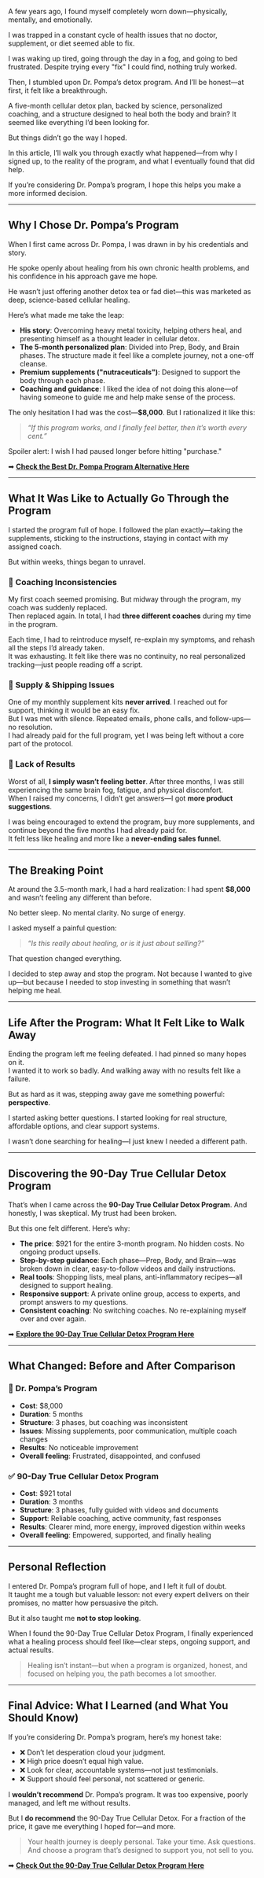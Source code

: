 A few years ago, I found myself completely worn down—physically, mentally, and emotionally.  

I was trapped in a constant cycle of health issues that no doctor, supplement, or diet seemed able to fix.

I was waking up tired, going through the day in a fog, and going to bed frustrated. Despite trying every "fix" I could find, nothing truly worked.

Then, I stumbled upon Dr. Pompa’s detox program. And I’ll be honest—at first, it felt like a breakthrough.

A five-month cellular detox plan, backed by science, personalized coaching, and a structure designed to heal both the body and brain? It seemed like everything I’d been looking for.

But things didn’t go the way I hoped.

In this article, I’ll walk you through exactly what happened—from why I signed up, to the reality of the program, and what I eventually found that did help.

If you’re considering Dr. Pompa’s program, I hope this helps you make a more informed decision.

---

## Why I Chose Dr. Pompa’s Program

When I first came across Dr. Pompa, I was drawn in by his credentials and story.

He spoke openly about healing from his own chronic health problems, and his confidence in his approach gave me hope.

He wasn’t just offering another detox tea or fad diet—this was marketed as deep, science-based cellular healing.

Here’s what made me take the leap:

- **His story**: Overcoming heavy metal toxicity, helping others heal, and presenting himself as a thought leader in cellular detox.  
- **The 5-month personalized plan**: Divided into Prep, Body, and Brain phases. The structure made it feel like a complete journey, not a one-off cleanse.  
- **Premium supplements ("nutraceuticals")**: Designed to support the body through each phase.  
- **Coaching and guidance**: I liked the idea of not doing this alone—of having someone to guide me and help make sense of the process.

The only hesitation I had was the cost—**$8,000**. But I rationalized it like this:  
> *“If this program works, and I finally feel better, then it’s worth every cent.”*

Spoiler alert: I wish I had paused longer before hitting "purchase."

➡ **[Check the Best Dr. Pompa Program Alternative Here](https://store.nuvisionhealthcenter.com/products/true-cellular-detox-90-day-detox-kit?ref=zgnappfq)**

---

## What It Was Like to Actually Go Through the Program

I started the program full of hope. I followed the plan exactly—taking the supplements, sticking to the instructions, staying in contact with my assigned coach.

But within weeks, things began to unravel.

### 🚫 Coaching Inconsistencies

My first coach seemed promising. But midway through the program, my coach was suddenly replaced.  
Then replaced again. In total, I had **three different coaches** during my time in the program.

Each time, I had to reintroduce myself, re-explain my symptoms, and rehash all the steps I’d already taken.  
It was exhausting. It felt like there was no continuity, no real personalized tracking—just people reading off a script.

### 🚫 Supply & Shipping Issues

One of my monthly supplement kits **never arrived**. I reached out for support, thinking it would be an easy fix.  
But I was met with silence. Repeated emails, phone calls, and follow-ups—no resolution.  
I had already paid for the full program, yet I was being left without a core part of the protocol.

### 🚫 Lack of Results

Worst of all, **I simply wasn’t feeling better**. After three months, I was still experiencing the same brain fog, fatigue, and physical discomfort.  
When I raised my concerns, I didn’t get answers—I got **more product suggestions**.

I was being encouraged to extend the program, buy more supplements, and continue beyond the five months I had already paid for.  
It felt less like healing and more like a **never-ending sales funnel**.

---

## The Breaking Point

At around the 3.5-month mark, I had a hard realization: I had spent **$8,000** and wasn’t feeling any different than before.

No better sleep. No mental clarity. No surge of energy.

I asked myself a painful question:  
> *“Is this really about healing, or is it just about selling?”*

That question changed everything.

I decided to step away and stop the program. Not because I wanted to give up—but because I needed to stop investing in something that wasn’t helping me heal.

---

## Life After the Program: What It Felt Like to Walk Away

Ending the program left me feeling defeated. I had pinned so many hopes on it.  
I wanted it to work so badly. And walking away with no results felt like a failure.

But as hard as it was, stepping away gave me something powerful: **perspective**.

I started asking better questions. I started looking for real structure, affordable options, and clear support systems.

I wasn’t done searching for healing—I just knew I needed a different path.

---

## Discovering the 90-Day True Cellular Detox Program

That’s when I came across the **90-Day True Cellular Detox Program**. And honestly, I was skeptical. My trust had been broken.

But this one felt different. Here’s why:

- **The price**: $921 for the entire 3-month program. No hidden costs. No ongoing product upsells.  
- **Step-by-step guidance**: Each phase—Prep, Body, and Brain—was broken down in clear, easy-to-follow videos and daily instructions.  
- **Real tools**: Shopping lists, meal plans, anti-inflammatory recipes—all designed to support healing.  
- **Responsive support**: A private online group, access to experts, and prompt answers to my questions.  
- **Consistent coaching**: No switching coaches. No re-explaining myself over and over again.

➡ **[Explore the 90-Day True Cellular Detox Program Here](https://store.nuvisionhealthcenter.com/products/true-cellular-detox-90-day-detox-kit?ref=zgnappfq)**

---

## What Changed: Before and After Comparison

### 🧪 Dr. Pompa’s Program

- **Cost**: $8,000  
- **Duration**: 5 months  
- **Structure**: 3 phases, but coaching was inconsistent  
- **Issues**: Missing supplements, poor communication, multiple coach changes  
- **Results**: No noticeable improvement  
- **Overall feeling**: Frustrated, disappointed, and confused  

### ✅ 90-Day True Cellular Detox Program

- **Cost**: $921 total  
- **Duration**: 3 months  
- **Structure**: 3 phases, fully guided with videos and documents  
- **Support**: Reliable coaching, active community, fast responses  
- **Results**: Clearer mind, more energy, improved digestion within weeks  
- **Overall feeling**: Empowered, supported, and finally healing  

---

## Personal Reflection

I entered Dr. Pompa’s program full of hope, and I left it full of doubt.  
It taught me a tough but valuable lesson: not every expert delivers on their promises, no matter how persuasive the pitch.

But it also taught me **not to stop looking**.

When I found the 90-Day True Cellular Detox Program, I finally experienced what a healing process should feel like—clear steps, ongoing support, and actual results.

> Healing isn’t instant—but when a program is organized, honest, and focused on helping you, the path becomes a lot smoother.

---

## Final Advice: What I Learned (and What You Should Know)

If you’re considering Dr. Pompa’s program, here’s my honest take:

- ❌ Don’t let desperation cloud your judgment.  
- ❌ High price doesn’t equal high value.  
- ❌ Look for clear, accountable systems—not just testimonials.  
- ❌ Support should feel personal, not scattered or generic.

I **wouldn’t recommend** Dr. Pompa’s program. It was too expensive, poorly managed, and left me without results.

But I **do recommend** the 90-Day True Cellular Detox. For a fraction of the price, it gave me everything I hoped for—and more.

> Your health journey is deeply personal. Take your time. Ask questions.  
> And choose a program that’s designed to support you, not sell to you.

➡ **[Check Out the 90-Day True Cellular Detox Program Here](https://store.nuvisionhealthcenter.com/products/true-cellular-detox-90-day-detox-kit?ref=zgnappfq)**

